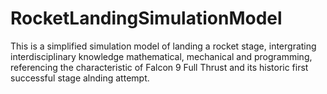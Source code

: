 # RocketLandingSimulationModel

This is a simplified simulation model of landing a rocket stage, intergrating interdisciplinary knowledge mathematical, mechanical and programming, referencing the characteristic of Falcon 9 Full Thrust and its historic first successful stage alnding attempt.
 
